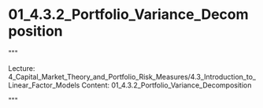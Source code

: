 # 01_4.3.2_Portfolio_Variance_Decomposition

"""

Lecture: 4_Capital_Market_Theory_and_Portfolio_Risk_Measures/4.3_Introduction_to_Linear_Factor_Models
Content: 01_4.3.2_Portfolio_Variance_Decomposition

"""

